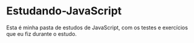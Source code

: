 # Estudando-JavaScript

Esta é minha pasta de estudos de JavaScript, com os testes e exercícios que eu fiz durante o estudo.